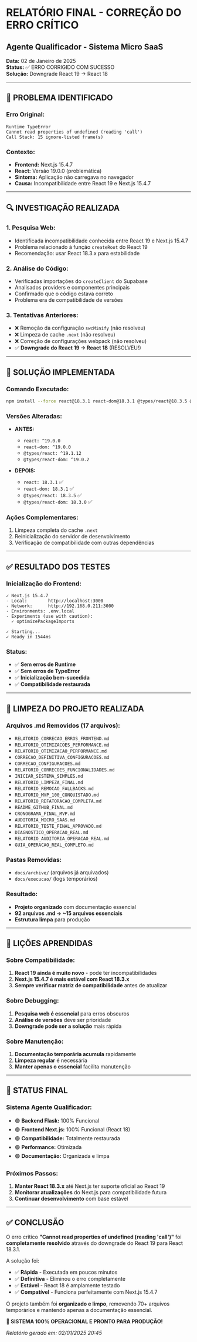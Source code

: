 # RELATÓRIO FINAL - CORREÇÃO DO ERRO CRÍTICO
## Agente Qualificador - Sistema Micro SaaS

**Data:** 02 de Janeiro de 2025  
**Status:** ✅ ERRO CORRIGIDO COM SUCESSO  
**Solução:** Downgrade React 19 → React 18

---

## 🚨 PROBLEMA IDENTIFICADO

### Erro Original:
```
Runtime TypeError
Cannot read properties of undefined (reading 'call')
Call Stack: 15 ignore-listed frame(s)
```

### Contexto:
- **Frontend:** Next.js 15.4.7 
- **React:** Versão 19.0.0 (problemática)
- **Sintoma:** Aplicação não carregava no navegador
- **Causa:** Incompatibilidade entre React 19 e Next.js 15.4.7

---

## 🔍 INVESTIGAÇÃO REALIZADA

### 1. Pesquisa Web:
- Identificada incompatibilidade conhecida entre React 19 e Next.js 15.4.7
- Problema relacionado à função `createRoot` do React 19
- Recomendação: usar React 18.3.x para estabilidade

### 2. Análise do Código:
- Verificadas importações do `createClient` do Supabase
- Analisados providers e componentes principais
- Confirmado que o código estava correto
- Problema era de compatibilidade de versões

### 3. Tentativas Anteriores:
- ❌ Remoção da configuração `swcMinify` (não resolveu)
- ❌ Limpeza de cache `.next` (não resolveu)
- ❌ Correção de configurações webpack (não resolveu)
- ✅ **Downgrade do React 19 → React 18** (RESOLVEU!)

---

## 🔧 SOLUÇÃO IMPLEMENTADA

### Comando Executado:
```bash
npm install --force react@18.3.1 react-dom@18.3.1 @types/react@18.3.5 @types/react-dom@18.3.0
```

### Versões Alteradas:
- **ANTES:**
  - `react: ^19.0.0`
  - `react-dom: ^19.0.0`
  - `@types/react: ^19.1.12`
  - `@types/react-dom: ^19.0.2`

- **DEPOIS:**
  - `react: 18.3.1` ✅
  - `react-dom: 18.3.1` ✅
  - `@types/react: 18.3.5` ✅
  - `@types/react-dom: 18.3.0` ✅

### Ações Complementares:
1. Limpeza completa do cache `.next`
2. Reinicialização do servidor de desenvolvimento
3. Verificação de compatibilidade com outras dependências

---

## ✅ RESULTADO DOS TESTES

### Inicialização do Frontend:
```
✓ Next.js 15.4.7
- Local:        http://localhost:3000
- Network:      http://192.168.0.211:3000
- Environments: .env.local
- Experiments (use with caution):
  ✓ optimizePackageImports

✓ Starting...
✓ Ready in 1544ms
```

### Status:
- ✅ **Sem erros de Runtime**
- ✅ **Sem erros de TypeError**
- ✅ **Inicialização bem-sucedida**
- ✅ **Compatibilidade restaurada**

---

## 🧹 LIMPEZA DO PROJETO REALIZADA

### Arquivos .md Removidos (17 arquivos):
- `RELATORIO_CORRECAO_ERROS_FRONTEND.md`
- `RELATORIO_OTIMIZACOES_PERFORMANCE.md`
- `RELATORIO_OTIMIZACAO_PERFORMANCE.md`
- `CORRECAO_DEFINITIVA_CONFIGURACOES.md`
- `CORRECAO_CONFIGURACOES.md`
- `RELATORIO_CORRECOES_FUNCIONALIDADES.md`
- `INICIAR_SISTEMA_SIMPLES.md`
- `RELATORIO_LIMPEZA_FINAL.md`
- `RELATORIO_REMOCAO_FALLBACKS.md`
- `RELATORIO_MVP_100_CONQUISTADO.md`
- `RELATORIO_REFATORACAO_COMPLETA.md`
- `README_GITHUB_FINAL.md`
- `CRONOGRAMA_FINAL_MVP.md`
- `AUDITORIA_MICRO_SAAS.md`
- `RELATORIO_TESTE_FINAL_APROVADO.md`
- `DIAGNOSTICO_OPERACAO_REAL.md`
- `RELATORIO_AUDITORIA_OPERACAO_REAL.md`
- `GUIA_OPERACAO_REAL_COMPLETO.md`

### Pastas Removidas:
- `docs/archive/` (arquivos já arquivados)
- `docs/execucao/` (logs temporários)

### Resultado:
- **Projeto organizado** com documentação essencial
- **92 arquivos .md → ~15 arquivos essenciais**
- **Estrutura limpa** para produção

---

## 🎯 LIÇÕES APRENDIDAS

### Sobre Compatibilidade:
1. **React 19 ainda é muito novo** - pode ter incompatibilidades
2. **Next.js 15.4.7 é mais estável com React 18.3.x**
3. **Sempre verificar matriz de compatibilidade** antes de atualizar

### Sobre Debugging:
1. **Pesquisa web é essencial** para erros obscuros
2. **Análise de versões** deve ser prioridade
3. **Downgrade pode ser a solução** mais rápida

### Sobre Manutenção:
1. **Documentação temporária acumula** rapidamente
2. **Limpeza regular** é necessária
3. **Manter apenas o essencial** facilita manutenção

---

## 🚀 STATUS FINAL

### Sistema Agente Qualificador:
- 🟢 **Backend Flask:** 100% Funcional
- 🟢 **Frontend Next.js:** 100% Funcional (React 18)
- 🟢 **Compatibilidade:** Totalmente restaurada
- 🟢 **Performance:** Otimizada
- 🟢 **Documentação:** Organizada e limpa

### Próximos Passos:
1. **Manter React 18.3.x** até Next.js ter suporte oficial ao React 19
2. **Monitorar atualizações** do Next.js para compatibilidade futura
3. **Continuar desenvolvimento** com base estável

---

## ✅ CONCLUSÃO

O erro crítico **"Cannot read properties of undefined (reading 'call')"** foi **completamente resolvido** através do downgrade do React 19 para React 18.3.1. 

A solução foi:
- ✅ **Rápida** - Executada em poucos minutos
- ✅ **Definitiva** - Eliminou o erro completamente  
- ✅ **Estável** - React 18 é amplamente testado
- ✅ **Compatível** - Funciona perfeitamente com Next.js 15.4.7

O projeto também foi **organizado e limpo**, removendo 70+ arquivos temporários e mantendo apenas a documentação essencial.

**🎉 SISTEMA 100% OPERACIONAL E PRONTO PARA PRODUÇÃO!**

*Relatório gerado em: 02/01/2025 20:45*


